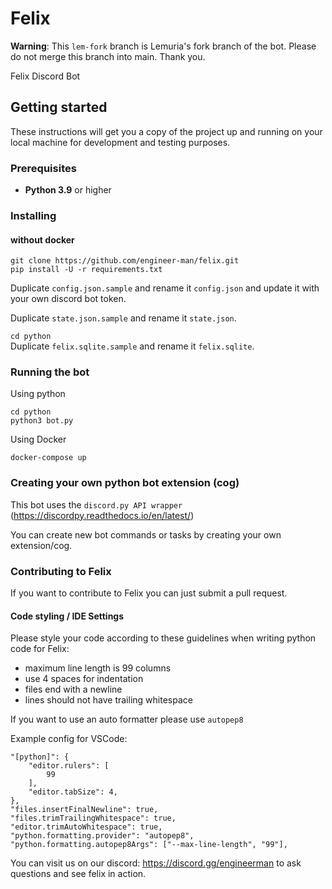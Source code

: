 # Felix
**Warning**: This `lem-fork` branch is Lemuria's fork branch of the bot. Please do not merge this branch into main. Thank you.

Felix Discord Bot

## Getting started
These instructions will get you a copy of the project up and running on your local machine for development and testing purposes.

### Prerequisites
* **Python 3.9** or higher

### Installing
#### without docker
```
git clone https://github.com/engineer-man/felix.git
pip install -U -r requirements.txt
```
Duplicate `config.json.sample` and rename it `config.json` and update it with your own discord bot token.

Duplicate `state.json.sample` and rename it `state.json`.

`cd python`  
Duplicate `felix.sqlite.sample` and rename it `felix.sqlite`.

### Running the bot
Using python
```
cd python
python3 bot.py
```
Using Docker
```
docker-compose up
```

### Creating your own python bot extension (cog)
This bot uses the `discord.py API wrapper` (https://discordpy.readthedocs.io/en/latest/)

You can create new bot commands or tasks by creating your own extension/cog.

### Contributing to Felix
If you want to contribute to Felix you can just submit a pull request.
#### Code styling / IDE Settings
Please style your code according to these guidelines when writing python code for Felix:
* maximum line length is 99 columns 
* use 4 spaces for indentation
* files end with a newline 
* lines should not have trailing whitespace

If you want to use an auto formatter please use `autopep8`

Example config for VSCode:
```
"[python]": {
    "editor.rulers": [
        99
    ],
    "editor.tabSize": 4,
},
"files.insertFinalNewline": true,
"files.trimTrailingWhitespace": true,
"editor.trimAutoWhitespace": true,
"python.formatting.provider": "autopep8",
"python.formatting.autopep8Args": ["--max-line-length", "99"],
```

You can visit us on our discord: https://discord.gg/engineerman
 to ask questions and see felix in action.

